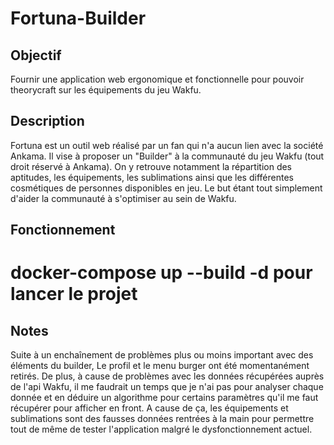 # Fortuna-Builder

## Objectif

Fournir une application web ergonomique et fonctionnelle pour pouvoir theorycraft sur les équipements du jeu Wakfu.

## Description

Fortuna est un outil web réalisé par un fan qui n'a aucun lien avec la société Ankama. Il vise à proposer un "Builder" à la communauté du jeu Wakfu (tout droit réservé à Ankama). On y retrouve notamment la répartition des aptitudes, les équipements, les sublimations ainsi que les différentes cosmétiques de personnes disponibles en jeu. Le but étant tout simplement d'aider la communauté à s'optimiser au sein de Wakfu.

## Fonctionnement

# docker-compose up --build -d pour lancer le projet

## Notes

Suite à un enchaînement de problèmes plus ou moins important avec des éléments du builder, Le profil et le menu burger ont été momentanément retirés. De plus, à cause de problèmes avec les données récupérées auprès de l'api Wakfu, il me faudrait un temps que je n'ai pas pour analyser chaque donnée et en déduire un algorithme pour certains paramètres qu'il me faut récupérer pour afficher en front. A cause de ça, les équipements et sublimations sont des fausses données rentrées à la main pour permettre tout de même de tester l'application malgré le dysfonctionnement actuel. 
